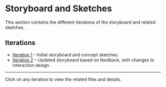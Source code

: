 # Storyboard and Sketches

This section contains the different iterations of the storyboard and related sketches.

## Iterations

- [Iteration 1](iteration_1/README.md) – Initial storyboard and concept sketches.
- [Iteration 2](iteration_2/README.md) – Updated storyboard based on feedback, with changes to interaction design.

---
Click on any iteration to view the related files and details.
